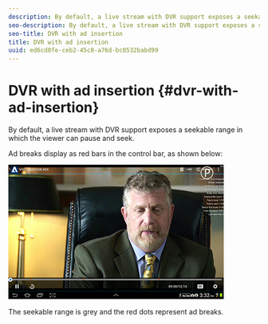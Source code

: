 ```yaml
---
description: By default, a live stream with DVR support exposes a seekable range in which the viewer can pause and seek.
seo-description: By default, a live stream with DVR support exposes a seekable range in which the viewer can pause and seek.
seo-title: DVR with ad insertion
title: DVR with ad insertion
uuid: ed6cd8fe-ceb2-45c8-a76d-bc0532babd99
---
```


# DVR with ad insertion {#dvr-with-ad-insertion}

By default, a live stream with DVR support exposes a seekable range in which the viewer can pause and seek.

Ad breaks display as red bars in the control bar, as shown below:

<!--<a id="fig_720DD22D2318485EAB4BEA55C30D5ECF"></a>-->

![](assets/dvr-with-ads.jpg)

The seekable range is grey and the red dots represent ad breaks. 
